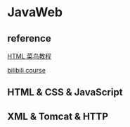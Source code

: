 # JavaWeb
## reference

[HTML 菜鸟教程](https://www.runoob.com/html/html-intro.html)

[bilibili course](https://www.bilibili.com/video/BV1UN411x7xe/?p=22&spm_id_from=pageDriver&vd_source=d13548dcb8cb26f0b71f3b365ede666f)



## HTML & CSS & JavaScript

## XML & Tomcat & HTTP

